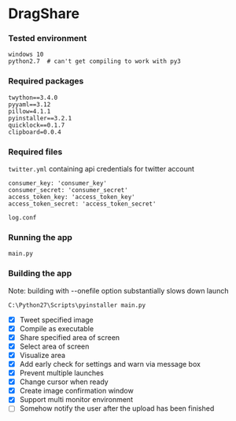 # DragShare

### Tested environment
```
windows 10
python2.7  # can't get compiling to work with py3
```

### Required packages
```
twython==3.4.0
pyyaml==3.12
pillow=4.1.1
pyinstaller==3.2.1
quicklock==0.1.7
clipboard=0.0.4
```

### Required files
`twitter.yml` containing api credentials for twitter account
```
consumer_key: 'consumer_key'
consumer_secret: 'consumer_secret'
access_token_key: 'access_token_key'
access_token_secret: 'access_token_secret'
```
`log.conf`
### Running the app
```
main.py
```

### Building the app
Note: building with --onefile option substantially slows down launch
```
C:\Python27\Scripts\pyinstaller main.py
```

- [x] Tweet specified image
- [x] Compile as executable
- [x] Share specified area of screen
- [x] Select area of screen
- [x] Visualize area
- [x] Add early check for settings and warn via message box
- [x] Prevent multiple launches
- [x] Change cursor when ready
- [x] Create image confirmation window
- [x] Support multi monitor environment
- [ ] Somehow notify the user after the upload has been finished
